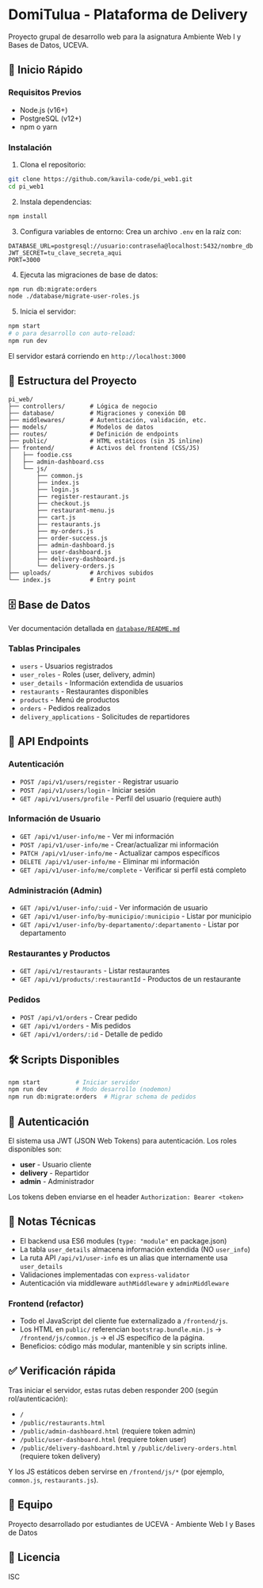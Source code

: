# DomiTulua - Plataforma de Delivery

Proyecto grupal de desarrollo web para la asignatura Ambiente Web I y Bases de Datos, UCEVA.

## 🚀 Inicio Rápido

### Requisitos Previos

- Node.js (v16+)
- PostgreSQL (v12+)
- npm o yarn

### Instalación

1. Clona el repositorio:

```bash
git clone https://github.com/kavila-code/pi_web1.git
cd pi_web1
```

2. Instala dependencias:

```bash
npm install
```

3. Configura variables de entorno:
   Crea un archivo `.env` en la raíz con:

```env
DATABASE_URL=postgresql://usuario:contraseña@localhost:5432/nombre_db
JWT_SECRET=tu_clave_secreta_aqui
PORT=3000
```

4. Ejecuta las migraciones de base de datos:

```bash
npm run db:migrate:orders
node ./database/migrate-user-roles.js
```

5. Inicia el servidor:

```bash
npm start
# o para desarrollo con auto-reload:
npm run dev
```

El servidor estará corriendo en `http://localhost:3000`

## 📁 Estructura del Proyecto

```
pi_web/
├── controllers/       # Lógica de negocio
├── database/          # Migraciones y conexión DB
├── middlewares/       # Autenticación, validación, etc.
├── models/            # Modelos de datos
├── routes/            # Definición de endpoints
├── public/            # HTML estáticos (sin JS inline)
├── frontend/          # Activos del frontend (CSS/JS)
│   ├── foodie.css
│   ├── admin-dashboard.css
│   └── js/
│       ├── common.js
│       ├── index.js
│       ├── login.js
│       ├── register-restaurant.js
│       ├── checkout.js
│       ├── restaurant-menu.js
│       ├── cart.js
│       ├── restaurants.js
│       ├── my-orders.js
│       ├── order-success.js
│       ├── admin-dashboard.js
│       ├── user-dashboard.js
│       ├── delivery-dashboard.js
│       └── delivery-orders.js
├── uploads/           # Archivos subidos
└── index.js           # Entry point
```

## 🗄️ Base de Datos

Ver documentación detallada en [`database/README.md`](./database/README.md)

### Tablas Principales

- `users` - Usuarios registrados
- `user_roles` - Roles (user, delivery, admin)
- `user_details` - Información extendida de usuarios
- `restaurants` - Restaurantes disponibles
- `products` - Menú de productos
- `orders` - Pedidos realizados
- `delivery_applications` - Solicitudes de repartidores

## 🔌 API Endpoints

### Autenticación

- `POST /api/v1/users/register` - Registrar usuario
- `POST /api/v1/users/login` - Iniciar sesión
- `GET /api/v1/users/profile` - Perfil del usuario (requiere auth)

### Información de Usuario

- `GET /api/v1/user-info/me` - Ver mi información
- `POST /api/v1/user-info/me` - Crear/actualizar mi información
- `PATCH /api/v1/user-info/me` - Actualizar campos específicos
- `DELETE /api/v1/user-info/me` - Eliminar mi información
- `GET /api/v1/user-info/me/complete` - Verificar si perfil está completo

### Administración (Admin)

- `GET /api/v1/user-info/:uid` - Ver información de usuario
- `GET /api/v1/user-info/by-municipio/:municipio` - Listar por municipio
- `GET /api/v1/user-info/by-departamento/:departamento` - Listar por departamento

### Restaurantes y Productos

- `GET /api/v1/restaurants` - Listar restaurantes
- `GET /api/v1/products/:restaurantId` - Productos de un restaurante

### Pedidos

- `POST /api/v1/orders` - Crear pedido
- `GET /api/v1/orders` - Mis pedidos
- `GET /api/v1/orders/:id` - Detalle de pedido

## 🛠️ Scripts Disponibles

```bash
npm start          # Iniciar servidor
npm run dev        # Modo desarrollo (nodemon)
npm run db:migrate:orders  # Migrar schema de pedidos
```

## 🔐 Autenticación

El sistema usa JWT (JSON Web Tokens) para autenticación. Los roles disponibles son:

- **user** - Usuario cliente
- **delivery** - Repartidor
- **admin** - Administrador

Los tokens deben enviarse en el header `Authorization: Bearer <token>`

## 📝 Notas Técnicas

- El backend usa ES6 modules (`type: "module"` en package.json)
- La tabla `user_details` almacena información extendida (NO `user_info`)
- La ruta API `/api/v1/user-info` es un alias que internamente usa `user_details`
- Validaciones implementadas con `express-validator`
- Autenticación via middleware `authMiddleware` y `adminMiddleware`

### Frontend (refactor)

- Todo el JavaScript del cliente fue externalizado a `/frontend/js`.
- Los HTML en `public/` referencian `bootstrap.bundle.min.js` → `/frontend/js/common.js` → el JS específico de la página.
- Beneficios: código más modular, mantenible y sin scripts inline.

## ✅ Verificación rápida

Tras iniciar el servidor, estas rutas deben responder 200 (según rol/autenticación):

- `/`
- `/public/restaurants.html`
- `/public/admin-dashboard.html` (requiere token admin)
- `/public/user-dashboard.html` (requiere token user)
- `/public/delivery-dashboard.html` y `/public/delivery-orders.html` (requiere token delivery)

Y los JS estáticos deben servirse en `/frontend/js/*` (por ejemplo, `common.js`, `restaurants.js`).

## 👥 Equipo

Proyecto desarrollado por estudiantes de UCEVA - Ambiente Web I y Bases de Datos

## 📄 Licencia

ISC
